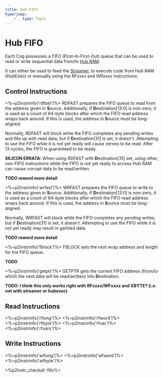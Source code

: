 ```yaml
---
title: Hub FIFO
hyperjump:
    -   type: Topic
---
```

# Hub FIFO

Each Cog possesses a FIFO (First-In-First-Out) queue that can be used to read or write sequential data from/to [Hub RAM](hubmem.html).

It can either be used to feed the [Streamer](streamer.html), to execute code from Hub RAM (HubExec) or manually using the RFxxxx and WRxxxx instructions.

## Control Instructions

<%=p2instrinfo('rdfast')%>
RDFAST prepares the FIFO queue to read from the address given in **S**ource. Additionally, if **D**estination[13:0] is non-zero, it is used as a count of 64-byte blocks after which the FIFO read address wraps back around. If this is used, the address in **S**ource must be long-aligned.

Normally, RDFAST will block while the FIFO completes any pending writes and fills up with read data, but if **D**estination[31] is set, it doesn't. Attempting to use the FIFO while it is not yet ready will cause zeroes to be read. After 13 cycles, the FIFO is guaranteed to be ready.

**SILICON ERRATA:** When using RDFAST with **D**estination[31] set, using other, non-FIFO instructions while the FIFO is not yet ready to access Hub RAM can cause corrupt data to be read/written.

**TODO reword more detail**


<%=p2instrinfo('wrfast')%>
WRFAST prepares the FIFO queue to write to the address given in **S**ource. Additionally, if **D**estination[13:0] is non-zero, it is used as a count of 64-byte blocks after which the FIFO read address wraps back around. If this is used, the address in **S**ource must be long-aligned.

Normally, WRFAST will block while the FIFO completes any pending writes, but if **D**estination[31] is set, it doesn't. Attempting to use the FIFO while it is not yet ready may result in garbled data.

**TODO reword more detail**

<%=p2instrinfo('fblock')%>
FBLOCK sets the next wrap address and length for the FIFO queue.

**TODO**


<%=p2instrinfo('getptr')%>
GETPTR gets the current FIFO address (from/to which the next data will be read/written) into **D**estination.

**TODO: I think this only works right with RFxxxx/WFxxxx and XBYTE? (i.e. not with streamer or hubexec)**

## Read Instructions

<%=p2instrinfo('rflong')%>
<%=p2instrinfo('rfword')%>
<%=p2instrinfo('rfbyte')%>
<%=p2instrinfo('rfvar')%>
<%=p2instrinfo('rfvars')%>

## Write Instructions

<%=p2instrinfo('wflong')%>
<%=p2instrinfo('wfword')%>
<%=p2instrinfo('wfbyte')%>


<%p2instr_checkall :fifo%>